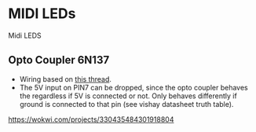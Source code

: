 # MIDI LEDs

Midi LEDS

## Opto Coupler 6N137

-   Wiring based on [this thread](https://electronics.stackexchange.com/questions/317622/how-to-get-3-3v-output-from-vishay-6n137-high-speed-opto-coupler).
-   The 5V input on PIN7 can be dropped, since the opto coupler behaves the regardless if 5V is connected or not. Only behaves differently if ground is connected to that pin (see vishay datasheet truth table).

https://wokwi.com/projects/330435484301918804
